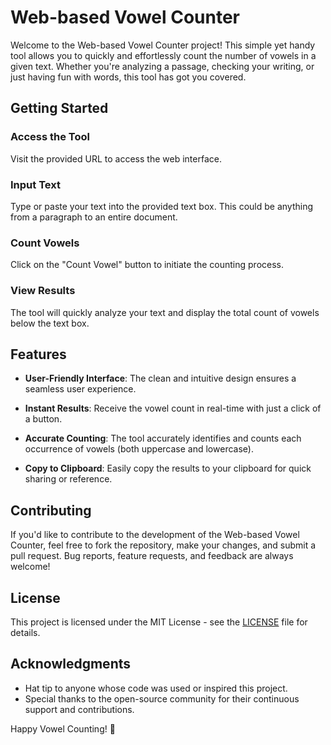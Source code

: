 # Web-based Vowel Counter

Welcome to the Web-based Vowel Counter project! This simple yet handy tool allows you to quickly and effortlessly count the number of vowels in a given text. Whether you're analyzing a passage, checking your writing, or just having fun with words, this tool has got you covered.

## Getting Started

### Access the Tool
Visit the provided URL to access the web interface.

### Input Text
Type or paste your text into the provided text box. This could be anything from a paragraph to an entire document.

### Count Vowels
Click on the "Count Vowel" button to initiate the counting process.

### View Results
The tool will quickly analyze your text and display the total count of vowels below the text box.

## Features

- **User-Friendly Interface**: The clean and intuitive design ensures a seamless user experience.

- **Instant Results**: Receive the vowel count in real-time with just a click of a button.

- **Accurate Counting**: The tool accurately identifies and counts each occurrence of vowels (both uppercase and lowercase).

- **Copy to Clipboard**: Easily copy the results to your clipboard for quick sharing or reference.

## Contributing

If you'd like to contribute to the development of the Web-based Vowel Counter, feel free to fork the repository, make your changes, and submit a pull request. Bug reports, feature requests, and feedback are always welcome!

## License

This project is licensed under the MIT License - see the [LICENSE](LICENSE) file for details.

## Acknowledgments

- Hat tip to anyone whose code was used or inspired this project.
- Special thanks to the open-source community for their continuous support and contributions.

Happy Vowel Counting! 🎉
